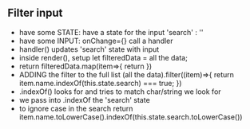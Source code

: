 ## Filter input

- have some STATE: have a state for the input 'search' : ''
- have some INPUT: onChange={} call a handler
- handler() updates 'search' state with input
- inside render(), setup let filteredData = all the data;
- return filteredData.map(item=>{ return <Item/>})
- ADDING the filter to the full list (all the data).filter((item)=>{
  return item.name.indexOf(this.state.search) === true;
  })
- .indexOf() looks for and tries to match char/string we look for
- we pass into .indexOf the 'search' state
- to ignore case in the search return item.name.toLowerCase().indexOf(this.state.search.toLowerCase())
